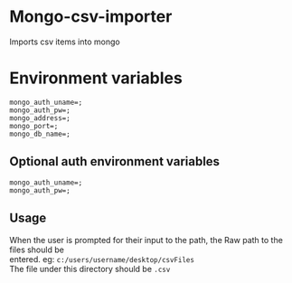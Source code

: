 # Mongo-csv-importer
Imports csv items into mongo

# Environment variables
```
mongo_auth_uname=;
mongo_auth_pw=;
mongo_address=;
mongo_port=;
mongo_db_name=;
```

## Optional auth environment variables
```
mongo_auth_uname=;
mongo_auth_pw=;
```

## Usage
When the user is prompted for their input to the path, the Raw path to the files should be  
entered.
eg: `c:/users/username/desktop/csvFiles`  
The file under this directory should be `.csv`
